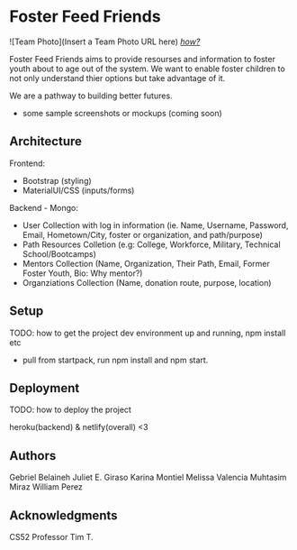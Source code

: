 # Foster Feed Friends

![Team Photo](Insert a Team Photo URL here)
[*how?*](https://help.github.com/articles/about-readmes/#relative-links-and-image-paths-in-readme-files)

Foster Feed Friends aims to provide resourses and information to foster youth about to age out of the system. We want to enable foster children to not only understand thier options but take advantage of it. 

We are a pathway to building better futures. 

- some sample screenshots or mockups (coming soon) 

## Architecture

Frontend: 
- Bootstrap (styling) 
- MaterialUI/CSS (inputs/forms)

Backend - Mongo: 
- User Collection with log in information (ie. Name, Username, Password, Email, Hometown/City, foster or organization, and path/purpose) 
- Path Resources Colletion (e.g: College, Workforce, Military, Technical School/Bootcamps) 
- Mentors Collection (Name, Organization, Their Path, Email, Former Foster Youth, Bio: Why mentor?) 
- Organziations Collection (Name, donation route, purpose, location) 

## Setup

TODO: how to get the project dev environment up and running, npm install etc
- pull from startpack, run npm install and npm start. 

## Deployment

TODO: how to deploy the project

heroku(backend) & netlify(overall) <3 

## Authors

Gebriel Belaineh
Juliet E. Giraso
Karina Montiel 
Melissa Valencia 
Muhtasim Miraz 
William Perez

## Acknowledgments
CS52 Professor Tim T. 
